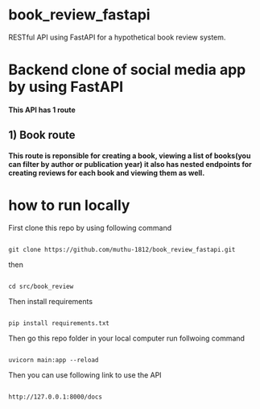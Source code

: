 # book_review_fastapi
RESTful API using FastAPI for a hypothetical book review system.

# Backend clone  of social media app by using FastAPI

#### This API  has 1 route

## 1) Book route

#### This route is reponsible for creating a book, viewing a list of books(you can filter by author or publication year) it also has nested endpoints for creating reviews for each book and viewing them as well.


# how to run locally
First clone this repo by using following command
````

git clone https://github.com/muthu-1812/book_review_fastapi.git

````
then 
````

cd src/book_review

````

Then install requirements

````

pip install requirements.txt

````

Then go this repo folder in your local computer run follwoing command
````

uvicorn main:app --reload

````

Then you can use following link to use the  API

````

http://127.0.0.1:8000/docs 

````
